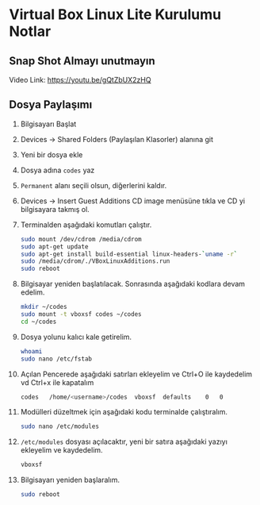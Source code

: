 # Virtual Box Linux Lite Kurulumu Notlar

## Snap Shot Almayı unutmayın

Video Link: <https://youtu.be/gQtZbUX2zHQ>

## Dosya Paylaşımı

1. Bilgisayarı Başlat
2. Devices -> Shared Folders (Paylaşılan Klasorler) alanına git
3. Yeni bir dosya ekle
4. Dosya adına `codes` yaz
5. `Permanent` alanı seçili olsun, diğerlerini kaldır.
6. Devices -> Insert Guest Additions CD image menüsüne tıkla ve CD yi bilgisayara takmış ol.
7. Terminalden aşağıdaki komutları çalıştır.

    ```bash
    sudo mount /dev/cdrom /media/cdrom
    sudo apt-get update
    sudo apt-get install build-essential linux-headers-`uname -r`
    sudo /media/cdrom/./VBoxLinuxAdditions.run
    sudo reboot
    ```

8. Bilgisayar yeniden başlatılacak. Sonrasında aşağıdaki kodlara devam edelim. 

    ```bash
    mkdir ~/codes
    sudo mount -t vboxsf codes ~/codes
    cd ~/codes
    ```

9.  Dosya yolunu kalıcı kale getirelim. 

    ```bash
    whoami
    sudo nano /etc/fstab
    ```

10. Açılan Pencerede aşağıdaki satırları ekleyelim ve Ctrl+O ile kaydedelim vd Ctrl+x ile kapatalım

    ```bash
    codes	/home/<username>/codes	vboxsf	defaults	0	0
    ```

11. Modülleri düzeltmek için aşağıdaki kodu terminalde çalıştıralım. 

    ```bash
    sudo nano /etc/modules
    ```

12. `/etc/modules` dosyası açılacaktır, yeni bir satıra aşağıdaki yazıyı ekleyelim ve kaydedelim.

    ```bash
    vboxsf
    ```

13. Bilgisayarı yeniden başlaralım. 

    ```bash
    sudo reboot
    ```
